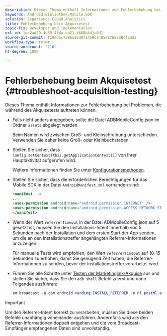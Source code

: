 ```yaml
---
description: Dieses Thema enthält Informationen zur Fehlerbehebung bei Problemen, die während des Akquisetests auftreten können.
keywords: Android;Bibliothek;Mobile;SDK
solution: Experience Cloud,Analytics
title: Fehlerbehebung beim Akquisetest
topic-fix: Developer and implementation
exl-id: 1ed2ad89-4e89-43da-aa21-f688b4d1c0d1
source-git-commit: f18d65c738ba16d9f1459ca485d87be708cf23d2
workflow-type: tm+mt
source-wordcount: '216'
ht-degree: 100%

---
```


# Fehlerbehebung beim Akquisetest {#troubleshoot-acquisition-testing}

Dieses Thema enthält Informationen zur Fehlerbehebung bei Problemen, die während des Akquisetests auftreten können.

* Falls nicht anders angegeben, sollte die Datei ADBMobileConfig.json im Ordner `assets` abgelegt werden.

   Beim Namen wird zwischen Groß- und Kleinschreibung unterschieden. Verwenden Sie daher keine Groß- oder Kleinbuchstaben.

* Stellen Sie sicher, dass `Config.setContext(this.getApplicationContext())` von Ihrer Hauptaktivität aufgerufen wird.

   Weitere Informationen finden Sie unter [Konfigurationsmethoden](../configuration/methods.md).

* Stellen Sie sicher, dass die erforderlichen Berechtigungen für das Mobile SDK in der Datei `AndroidManifest.xml` vorhanden sind:

   ```html
   <manifest ..>
   ... 
   <uses-permission android:name="android.permission.INTERNET" />
   <uses-permission android:name="android.permission.ACCESS_NETWORK_STATE" />
   </manifest>
   ```

* Wenn der Wert `referrerTimeout` in der Datei ADMobileConfig.json auf 5 gesetzt ist, müssen Sie den Installations-Intent innerhalb von 5 Sekunden nach der Installation und dem ersten Start der App senden, um die an den Installationstreffer angehängten Referrer-Informationen anzuzeigen.

   Für manuelle Tests wird empfohlen, den Wert `referrerTimeout` auf 10–15 Sekunden zu erhöhen, damit Sie genügend Zeit haben, die Referrer-Informationen zu senden, bevor der Installationstreffer verarbeitet wird.

* Führen Sie alle Schritte unter [Testen der Marketinglink-Akquise](t-testing-marketing-link-acquisition.md) aus und stellen Sie sicher, dass Sie den `adb shell` Befehl zuerst und dann Folgendes ausführen:

   ```java
   am broadcast -a com.android.vending.INSTALL_REFERRER -n nl.postnl.app/.tracking.AdobeAcquisitionLinkBroadcastReceiver --es "referrer" "utm_source=adb_acq_v3&utm_campaign=adb_acq_v3&utm_content=<the newly generated id at step #7>"
   ```

>[!IMPORTANT]
>
>Um den Referrer-Intent korrekt zu verarbeiten, müssen Sie diese beiden Befehle unabhängig voneinander ausführen. Andernfalls wird `adb` den Referrer-Informationen doppelt entgehen und die vom Broadcast-Empfänger empfangenen Daten sind unvollständig.
